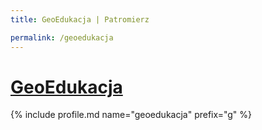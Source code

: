 ```yaml
---
title: GeoEdukacja | Patromierz

permalink: /geoedukacja
---
```


# [GeoEdukacja](https://patronite.pl/geoedukacja)

{% include profile.md name="geoedukacja" prefix="g" %}
